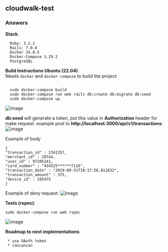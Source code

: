 ## cloudwalk-test

### Answers

<b>Stack</b>:

```
  Ruby: 3.2.2
  Rails: 7.0.8
  Docker 24.0.5
  Docker-Compose 1.29.2
  PostgreSQL
```


<b>Build Instructions Ubuntu (22.04)</b>: <br>
Needs `docker` and `docker-compose` to build the project

```

  sudo docker-compose build
  sudo docker-compose run web rails db:create db:migrate db:seed
  sudo docker-compose up
```
![image](https://github.com/matiasarenhard/cloudwalk-test/assets/14844393/bb125d80-4de2-4d88-b2ad-aa1705d08445)

<b>db:seed</b> will generate a token, put this value in <b>Authorization</b> header for make request. 
example post to <b>http://localhost:3000/api/v1/transactions</b>: 
![image](https://github.com/matiasarenhard/cloudwalk-test/assets/14844393/b08bd1a8-c09f-46a6-bb7c-88aa60a5ab40)

Example of body
```
{
"transaction_id" : 2342357,
"merchant_id" : 29744,
"user_id" : 97205241,
"card_number" : "434525******7116",
"transaction_date" : "2019-09-31T10:17:56.812632",
"transaction_amount" : 375,
"device_id" : 285475
}
```

Example of deny request: 
![image](https://github.com/matiasarenhard/cloudwalk-test/assets/14844393/bc08b093-afee-40ea-af0e-ac846681ef8f)

<b>Tests (rspec)</b>: <br>
```
sudo docker-compose run web rspec
```
![image](https://github.com/matiasarenhard/cloudwalk-test/assets/14844393/a5a4fd42-ae9b-4594-a53b-c30595459956)


<b>Roadmap to next implementations</b>: <br>
```
 * use OAuth token
 * cancancan
```



